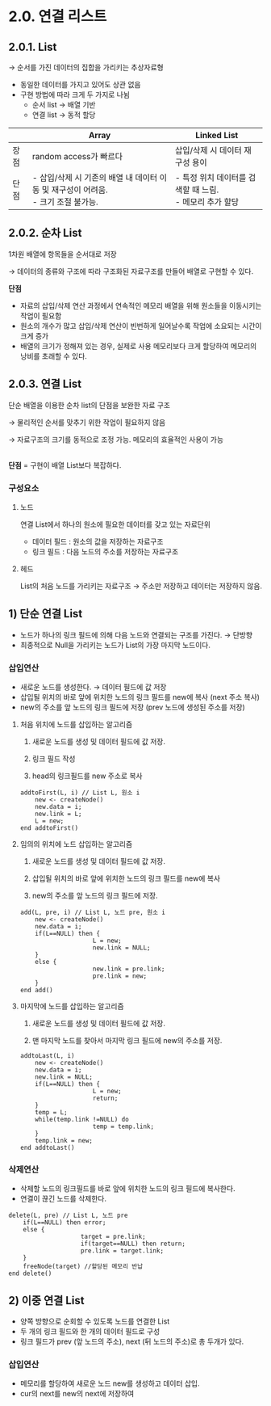 # 2.0. 연결 리스트


## 2.0.1. List

→ 순서를 가진 데이터의 집합을 가리키는 추상자료형

- 동일한 데이터를 가지고 있어도 상관 없음
- 구현 방법에 따라 크게 두 가지로 나뉨
    - 순서 list → 배열 기반
    - 연결 list → 동적 할당

|  | Array | Linked List |
| --- | --- | --- |
| 장점 | random access가 빠르다 | 삽입/삭제 시 데이터 재구성 용이 |
| 단점 | - 삽입/삭제 시 기존의 배열 내 데이터 이동 및 재구성이 어려움. <br> - 크기 조절 불가능. | - 특정 위치 데이터를 검색할 때 느림. <br> - 메모리 추가 할당 |


## 2.0.2. 순차 List

1차원 배열에 항목들을 순서대로 저장

→ 데이터의 종류와 구조에 따라 구조화된 자료구조를 만들어 배열로 구현할 수 있다. 

**단점**

- 자료의 삽입/삭제 연산 과정에서 연속적인 메모리 배열을 위해 원소들을 이동시키는 작업이 필요함
- 원소의 개수가 많고 삽입/삭제 연산이 빈번하게 일어날수록 작업에 소요되는 시간이 크게 증가
- 배열의 크기가 정해져 있는 경우, 실제로 사용 메모리보다 크게 할당하여 메모리의 낭비를 초래할 수 있다.


## 2.0.3. 연결 List

단순 배열을 이용한 순차 list의 단점을 보완한 자료 구조

→ 물리적인 순서를 맞추기 위한 작업이 필요하지 않음

→ 자료구조의 크기를 동적으로 조정 가능. 메모리의 효율적인 사용이 가능


<br>**단점** = 구현이 배열 List보다 복잡하다.



### 구성요소 

1. 노드
    
    연결 List에서 하나의 원소에 필요한 데이터를 갖고 있는 자료단위
    
    - 데이터 필드 : 원소의 값을 저장하는 자료구조
    - 링크 필드 : 다음 노드의 주소를 저장하는 자료구조
2.  헤드
    
    List의 처음 노드를 가리키는 자료구조 → 주소만 저장하고 데이터는 저장하지 않음.
    

## 1) 단순 연결 List

- 노드가 하나의 링크 필드에 의해 다음 노드와 연결되는 구조를 가진다. → 단방향
- 최종적으로 Null을 가리키는 노드가 List의 가장 마지막 노드이다.


### 삽입연산

- 새로운 노드를 생성한다. → 데이터 필드에 값 저장
- 삽입될 위치의 바로 앞에 위치한 노드의 링크 필드를 new에 복사 (next 주소 복사)
- new의 주소를 앞 노드의 링크 필드에 저장 (prev 노드에 생성된 주소를 저장)

1. 처음 위치에 노드를 삽입하는 알고리즘
    
    1) 새로운 노드를 생성 및 데이터 필드에 값 저장.
    
    2) 링크 필드 작성
    
    3) head의 링크필드를 new 주소로 복사
    
    ```
    addtoFirst(L, i) // List L, 원소 i
    	new <- createNode()
    	new.data = i;
    	new.link = L;
    	L = new;
    end addtoFirst()
    ```
    
2. 임의의 위치에 노드 삽입하는 알고리즘
    
    1) 새로운 노드를 생성 및 데이터 필드에 값 저장.
    
    2) 삽입될 위치의 바로 앞에 위치한 노드의 링크 필드를 new에 복사
    
    3) new의 주소를 앞 노드의 링크 필드에 저장.
    
    ```
    add(L, pre, i) // List L, 노드 pre, 원소 i
    	new <- createNode()
    	new.data = i;
    	if(L==NULL) then {
    					L = new;
    					new.link = NULL;
    	}
    	else {
    					new.link = pre.link;
    					pre.link = new;
    	}
    end add()
    ```
    

1. 마지막에 노드를 삽입하는 알고리즘
    
    1) 새로운 노드를 생성 및 데이터 필드에 값 저장.
    
    2) 맨 마지막 노드를 찾아서 마지막 링크 필드에 new의 주소를 저장.
    
    ```
    addtoLast(L, i)
    	new <- createNode()
    	new.data = i;
    	new.link = NULL;
    	if(L==NULL) then {
    					L = new;
    					return;
    	}
    	temp = L;
    	while(temp.link !=NULL) do
    					temp = temp.link;
    	}
    	temp.link = new;
    end addtoLast()
    ```
    

### 삭제연산

- 삭제할 노드의 링크필드를 바로 앞에 위치한 노드의 링크 필드에 복사한다.
- 연결이 끊긴 노드를 삭제한다.

```
delete(L, pre) // List L, 노드 pre
	if(L==NULL) then error;
	else {
					target = pre.link;
					if(target==NULL) then return;
					pre.link = target.link;
	}
	freeNode(target) //할당된 메모리 반납
end delete()
```


## 2) 이중 연결 List

- 양쪽 방향으로 순회할 수 있도록 노드를 연결한 List
- 두 개의 링크 필드와 한 개의 데이터 필드로 구성
- 링크 필드가 prev (앞 노드의 주소), next (뒤 노드의 주소)로 총 두개가 있다.


### 삽입연산

- 메모리를 할당하여 새로운 노드 new를 생성하고 데이터 삽입.
- cur의 next를 new의 next에 저장하여


###
